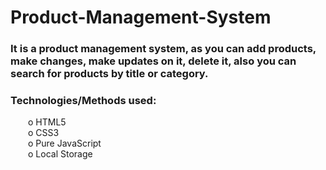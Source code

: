 # Product-Management-System
### It is a product management system, as you can add products, make changes, make updates on it, delete it, also you can search for products by title or category.
### Technologies/Methods used: <br>
&emsp;&emsp;o HTML5<br>
&emsp;&emsp;o CSS3<br>
&emsp;&emsp;o Pure JavaScript<br>
&emsp;&emsp;o Local Storage
